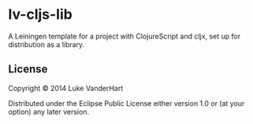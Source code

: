 # lv-cljs-lib

A Leiningen template for a project with ClojureScript and cljx, set up
for distribution as a library.

## License

Copyright © 2014 Luke VanderHart

Distributed under the Eclipse Public License either version 1.0 or (at
your option) any later version.
